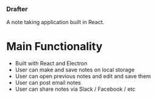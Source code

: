 ### Drafter
A note taking application built in React.

# Main Functionality
- Built with React and Electron
- User can make and save notes on local
  storage
- User can open previous notes and edit and save them
- User can post email notes
- User can share notes via Slack / Facebook / etc

